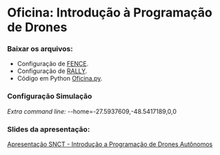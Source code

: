 # Oficina: Introdução à Programação de Drones

### Baixar os arquivos:
- Configuração de [FENCE](OficinaFence.waypoints).
- Configuração de [RALLY](OficinaRally.waypoints).
- Código em Python [Oficina.py](oficina.py).

### Configuração Simulação
*Extra command line:* --home=-27.5937609,-48.5417189,0,0

### Slides da apresentação:
[Apresentação SNCT - Introdução a Programação de Drones Autônomos](Apresentacao-SNCT-Introducao-a-Programacao-de-Drones-Autonomos.pdf)

